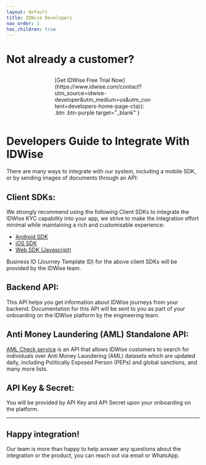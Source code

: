 ```yaml
---
layout: default
title: IDWise Developers
nav_order: 1
has_children: true
---
```

# Not already a customer?
<div style="margin: auto;width: 50%;padding: 10px;" markdown="1">
<span class="fs-5" >[Get IDWise Free Trial Now](https://www.idwise.com/contact?utm_source=idwise-developer&utm_medium=us&utm_content=developers-home-page-cta){: .btn .btn-purple target="_blank" }
  </span>
</div>


# Developers Guide to Integrate With IDWise
There are many ways to integrate with our system, including a mobile SDK, or by sending images of documents through an API:

## Client SDKs:
We strongly recommend using the following Client SDKs to integrate the IDWise KYC capability into your app, we strive to make the integration effort minimal while maintaining a rich and customisable experience:

-   [Android SDK](https://idwi.se/android)
-   [iOS SDK](https://idwi.se/ios)
-   [Web SDK (Javascript)](https://idwi.se/js)

Business ID (Journey Template ID) for the above client SDKs will be provided by the IDWise team.

## Backend API:
This API helps you get information about IDWise journeys from your backend.
Documentation for this API will be sent to you as part of your onboarding on the IDWise platform by the engineering team.

## Anti Money Laundering (AML) Standalone API: 
[AML Check service](https://idwi.se/aml) is an API that allows IDWise customers to search for individuals over Anti Money Laundering (AML) datasets which are updated daily, including Politically Exposed Person (PEPs) and global sanctions, and many more lists.

## API Key & Secret:
You will be provided by API Key and API Secret upon your onboarding on the platform.

-----------------------------------------------------------------------------------------------------------------------------------------------------------------------------
## Happy integration!
Our team is more than happy to help answer any questions about the integration or the product, you can reach out via email or WhatsApp.
